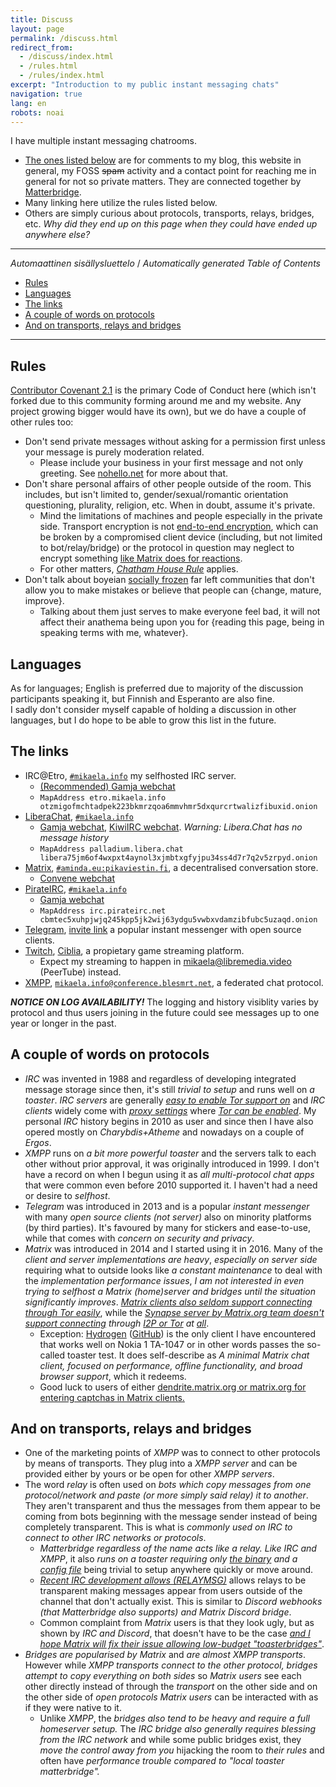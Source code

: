 ```yaml
---
title: Discuss
layout: page
permalink: /discuss.html
redirect_from:
  - /discuss/index.html
  - /rules.html
  - /rules/index.html
excerpt: "Introduction to my public instant messaging chats"
navigation: true
lang: en
robots: noai
---
```


I have multiple instant messaging chatrooms.

- [The ones listed below](#the-links) are for comments to my blog, this website
  in general, my FOSS <s>spam</s> activity and a contact point for reaching me
  in general for not so private matters. They are connected together by
  [Matterbridge](https://github.com/42wim/matterbridge/#matterbridge).
- Many linking here utilize the rules listed below.
- Others are simply curious about protocols, transports, relays, bridges, etc.
  _Why did they end up on this page when they could have ended up anywhere
  else?_

---

<!-- editorconfig-checker-disable -->
<!-- prettier-ignore-start -->

<!-- START doctoc generated TOC please keep comment here to allow auto update -->
<!-- DON'T EDIT THIS SECTION, INSTEAD RE-RUN doctoc TO UPDATE -->
<em lang="fi">Automaattinen sisällysluettelo</em> / <em lang="en">Automatically generated Table of Contents</em>

- [Rules](#rules)
- [Languages](#languages)
- [The links](#the-links)
- [A couple of words on protocols](#a-couple-of-words-on-protocols)
- [And on transports, relays and bridges](#and-on-transports-relays-and-bridges)

<!-- END doctoc generated TOC please keep comment here to allow auto update -->

<!-- prettier-ignore-end -->
<!-- editorconfig-checker-enable -->

---

## Rules

[Contributor Covenant 2.1](https://www.contributor-covenant.org/version/2/1/code_of_conduct/)
is the primary Code of Conduct here (which isn't forked due to this community
forming around me and my website. Any project growing bigger would have its
own), but we do have a couple of other rules too:

- Don't send private messages without asking for a permission first unless your
  message is purely moderation related.
  - Please include your business in your first message and not only greeting.
    See [nohello.net](https://nohello.net) for more about that.
- Don't share personal affairs of other people outside of the room. This
  includes, but isn't limited to, gender/sexual/romantic orientation
  questioning, plurality, religion, etc. When in doubt, assume it's private.
  - Mind the limitations of machines and people especially in the private side.
    Transport encryption is not
    [end-to-end encryption](https://en.wikipedia.org/wiki/End-to-end_encryption),
    which can be broken by a compromised client device (including, but not
    limited to bot/relay/bridge) or the protocol in question may neglect to
    encrypt something
    [like Matrix does for reactions](https://github.com/matrix-org/matrix-spec/issues/660).
  - For other matters,
    [_Chatham House Rule_](https://www.chathamhouse.org/about-us/chatham-house-rule)
    applies.
- Don't talk about boyeian [socially frozen](https://www.socialcooling.com/) far
  left communities that don't allow you to make mistakes or believe that people
  can \{change, mature, improve\}.
  - Talking about them just serves to make everyone feel bad, it will not affect
    their anathema being upon you for \{reading this page, being in speaking
    terms with me, whatever\}.

## Languages

As for languages; English is preferred due to majority of the discussion
participants speaking it, but Finnish and Esperanto are also fine.<br> I sadly
don't consider myself capable of holding a discussion in other languages, but I
do hope to be able to grow this list in the future.

## The links

- IRC@Etro, [`#mikaela.info`](ircs://etro.mikaela.info:6697/#mikaela.info) my
  selfhosted IRC server.
  - [(Recommended) Gamja webchat](https://irc.etro.mikaela.info/#mikaela.info)
  - `MapAddress etro.mikaela.info otzmigofmchtadpek223bkmrzqoa6mmvhmr5dxqurcrtwalizfibuxid.onion`
- [LiberaChat], [`#mikaela.info`](ircs://irc.libera.chat:6697/#mikaela.info)
  - [Gamja webchat](https://web.libera.chat/gamja/#mikaela.info),
    [KiwiIRC webchat](https://web.libera.chat/#mikaela.info). _Warning:
    Libera.Chat has no message history_
  - `MapAddress palladium.libera.chat libera75jm6of4wxpxt4aynol3xjmbtxgfyjpu34ss4d7r7q2v5zrpyd.onion`
- [Matrix],
  [`#aminda.eu:pikaviestin.fi`](matrix:roomid/ruWhXaXgrPjaSSecvb:matrix.org?action=join&via=matrix.org&via=tedomum.net&via=pikaviestin.fi&via=beeper.com&via=envs.net),
  a decentralised conversation store.
  - [Convene webchat](https://letsconvene.im/app/#/join/%23mikaela.info:matrix.org)
- [PirateIRC], [`#mikaela.info`](ircs://irc.pirateirc.net:6697/#mikaela.info)
  - [Gamja webchat](https://webchat.pirateirc.net/)
  - `MapAddress irc.pirateirc.net cbmtec5xuhpjwjq245kpp5jk2wij63ydgu5vwbxvdamzibfubc5uzaqd.onion`
- [Telegram], [invite link](https://t.me/joinchat/OEuthjzmg60xNzA0) a popular
  instant messenger with open source clients.
- [Twitch], [Ciblia](https://twitch.tv/Ciblia), a propietary game streaming
  platform.
  - Expect my streaming to happen in
    [mikaela@libremedia.video](https://libremedia.video/accounts/mikaela/)
    (PeerTube) instead.
- [XMPP],
  [`mikaela.info@conference.blesmrt.net`](xmpp:mikaela.info@conference.blesmrt.net?join),
  a federated chat protocol.

[ergochat]: https://ergo.chat/
[liberachat]: https://libera.chat/
[nixnet irc]: https://docs.nixnet.services/IRC
[matrix]: https://matrix.org/
[pirateirc]: https://pirateirc.net/
[telegram]: https://telegram.org/
[twitch]: https://twitch.tv/
[xmpp]: https://xmpp.org/

**_NOTICE ON LOG AVAILABILITY!_** The logging and history visiblity varies by
protocol and thus users joining in the future could see messages up to one year
or longer in the past.

## A couple of words on protocols

- _IRC_ was invented in 1988 and regardless of developing integrated message
  storage since then, it's still _trivial to setup_ and runs well on _a
  toaster_. _IRC servers_ are generally
  _[easy to enable Tor support on](https://github.com/ergochat/ergo/blob/master/docs/MANUAL.md#tor)_
  and _IRC clients_ widely come with
  _[proxy settings](https://hexchat.readthedocs.io/en/latest/tips.html#tor)_
  where
  _[Tor can be enabled](https://weechat.org/files/doc/stable/weechat_user.en.html#irc_tor_sasl)_.
  My personal _IRC_ history begins in 2010 as user and since then I have also
  opered mostly on _Charybdis+Atheme_ and nowadays on a couple of _Ergos_.
- _XMPP_ runs on _a bit more powerful toaster_ and the servers talk to each
  other without prior approval, it was originally introduced in 1999. I don't
  have a record on when I begun using it as _all multi-protocol chat apps_ that
  were common even before 2010 supported it. I haven't had a need or desire to
  _selfhost_.
- _Telegram_ was introduced in 2013 and is a popular _instant messenger_ with
  many _open source clients (not server)_ also on minority platforms (by third
  parties). It's favoured by many for stickers and ease-to-use, while that comes
  with _concern on security and privacy_.
- _Matrix_ was introduced in 2014 and I started using it in 2016. Many of the
  _client and server implementations are heavy_, _especially on server side_
  requiring what to outside looks like _a constant maintenance_ to deal with the
  _implementation performance issues_, _I am not interested in even trying to
  selfhost a Matrix (home)server and bridges until the situation significantly
  improves_.
  _[Matrix clients also seldom support connecting through Tor easily](https://github.com/vector-im/element-meta/issues/200)_,
  while the
  _[Synapse server by Matrix.org team doesn't support connecting](https://github.com/matrix-org/synapse/issues/5152)
  through [I2P or Tor](https://github.com/matrix-org/synapse/issues/5455) at
  [all](https://github.com/matrix-org/synapse/issues/7088)_.
  - Exception: [Hydrogen](https://hydrogen.element.io)
    ([GitHub](https://github.com/vector-im/hydrogen-web)) is the only client I
    have encountered that works well on Nokia 1 TA-1047 or in other words passes
    the so-called toaster test. It does self-describe as _A minimal Matrix chat
    client, focused on performance, offline functionality, and broad browser
    support_, which it redeems.
  - Good luck to users of either
    [dendrite.matrix.org or matrix.org for entering captchas in Matrix clients.](https://github.com/matrix-org/matrix.org/issues/1314)

## And on transports, relays and bridges

- One of the marketing points of _XMPP_ was to connect to other protocols by
  means of transports. They plug into a _XMPP server_ and can be provided either
  by yours or be open for other _XMPP servers_.
- The word _relay_ is often used on _bots which copy messages from one
  protocol/network and paste (or more simply said relay) it to another_. They
  aren't transparent and thus the messages from them appear to be coming from
  bots beginning with the message sender instead of being completely
  transparent. This is what is _commonly used on IRC to connect to other IRC
  networks or protocols_.
  - _Matterbridge regardless of the name acts like a relay. Like IRC and XMPP_,
    it also _runs on a toaster requiring only
    [the binary](https://github.com/42wim/matterbridge/releases) and a
    [config file](https://gitea.blesmrt.net/mikaela/gist/src/branch/master/irc/matterbridge/matterbridge-example.toml)_
    being trivial to setup anywhere quickly or move around.
  - _[Recent IRC development allows (RELAYMSG)](https://github.com/ircv3/ircv3-specifications/pull/417)_
    allows relays to be transparent making messages appear from users outside of
    the channel that don't actually exist. This is similar to _Discord webhooks
    (that Matterbridge also supports) and Matrix Discord bridge_.
  - Common complaint from _Matrix_ users is that they look ugly, but as shown by
    _IRC and Discord_, that doesn't have to be the case
    _[and I hope Matrix will fix their issue allowing low-budget "toasterbridges"](https://github.com/matrix-org/matrix-spec/issues/840)_.
- _Bridges are popularised by Matrix_ and _are almost XMPP transports_. However
  while _XMPP transports connect to the other protocol, bridges attempt to copy
  everything on both sides_ so _Matrix users_ see each other directly instead of
  through the _transport_ on the other side and on the other side of _open
  protocols_ _Matrix users_ can be interacted with as if they were native to it.
  - Unlike _XMPP_, the _bridges also tend to be heavy and require a full
    homeserver setup._ The _IRC bridge also generally requires blessing from the
    IRC network_ and while some public bridges exist, they _move the control
    away from you_ hijacking the room to _their rules_ and often have
    _performance trouble compared to "local toaster matterbridge"._

